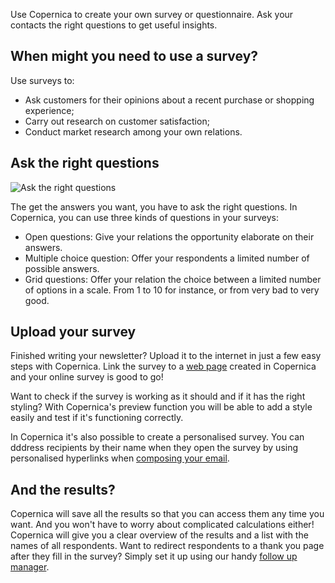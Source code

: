 Use Copernica to create your own survey or questionnaire. Ask your
contacts the right questions to get useful insights.

When might you need to use a survey?
------------------------------------

Use surveys to:

-   Ask customers for their opinions about a recent purchase or shopping
    experience;
-   Carry out research on customer satisfaction;
-   Conduct market research among your own relations.

Ask the right questions
-----------------------

![Ask the right
questions](images/online-surveys-questions-thumb.png "Ask the right questions")

The get the answers you want, you have to ask the right questions. In
Copernica, you can use three kinds of questions in your surveys:

-   Open questions: Give your relations the opportunity elaborate on
    their answers.
-   Multiple choice question: Offer your respondents a limited number of
    possible answers.
-   Grid questions: Offer your relation the choice between a limited
    number of options in a scale. From 1 to 10 for instance, or from
    very bad to very good.

Upload your survey
------------------

Finished writing your newsletter? Upload it to the internet in just a
few easy steps with Copernica. Link the survey to a [web
page](./web-pages.en.md "web page") created
in Copernica and your online survey is good to go!

Want to check if the survey is working as it should and if it has the
right styling? With Copernica's preview function you will be able to add
a style easily and test if it's functioning correctly.

In Copernica it's also possible to create a personalised survey. You can
dddress recipients by their name when they open the survey by using
personalised hyperlinks when [composing your
email](./create-clever-emailings.en.md "composing your emailings").

And the results?
----------------

Copernica will save all the results so that you can access them any time
you want. And you won't have to worry about complicated calculations
either! Copernica will give you a clear overview of the results and a
list with the names of all respondents. Want to redirect respondents to
a thank you page after they fill in the survey? Simply set it up using
our handy [follow up
manager](./automate-campaigns.en.md "follow up manager").
